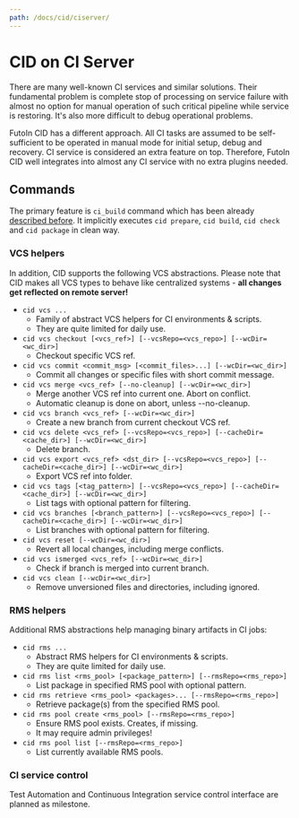```yaml
---
path: /docs/cid/ciserver/
---
```


# CID on CI Server

There are many well-known CI services and similar solutions. Their fundamental
problem is complete stop of processing on service failure with almost no option
for manual operation of such critical pipeline while service is restoring. It's also
more difficult to debug operational problems.

FutoIn CID has a different approach. All CI tasks are assumed to be self-sufficient
to be operated in manual mode for initial setup, debug and recovery. CI service
is considered an extra feature on top. Therefore, FutoIn CID well integrates
into almost any CI service with no extra plugins needed.

## Commands

The primary feature is `ci_build` command which has been already [described before](/docs/cid/dev/#release-procedures). It implicitly executes `cid prepare`, `cid build`, `cid check` and `cid package` in clean way.

### VCS helpers

In addition, CID supports the following VCS abstractions. Please note that CID makes
all VCS types to behave like centralized systems - **all changes get reflected on remote server!**

* `cid vcs ...`
    - Family of abstract VCS helpers for CI environments & scripts.
    - They are quite limited for daily use.
* `cid vcs checkout [<vcs_ref>] [--vcsRepo=<vcs_repo>] [--wcDir=<wc_dir>]`
    - Checkout specific VCS ref.
* `cid vcs commit <commit_msg> [<commit_files>...] [--wcDir=<wc_dir>]`
    - Commit all changes or specific files with short commit message.
* `cid vcs merge <vcs_ref> [--no-cleanup] [--wcDir=<wc_dir>]`
    - Merge another VCS ref into current one. Abort on conflict.
    - Automatic cleanup is done on abort, unless --no-cleanup.
* `cid vcs branch <vcs_ref> [--wcDir=<wc_dir>]`
    - Create a new branch from current checkout VCS ref.
* `cid vcs delete <vcs_ref> [--vcsRepo=<vcs_repo>] [--cacheDir=<cache_dir>] [--wcDir=<wc_dir>]`
    - Delete branch.
* `cid vcs export <vcs_ref> <dst_dir> [--vcsRepo=<vcs_repo>] [--cacheDir=<cache_dir>] [--wcDir=<wc_dir>]`
    - Export VCS ref into folder.
* `cid vcs tags [<tag_pattern>] [--vcsRepo=<vcs_repo>] [--cacheDir=<cache_dir>] [--wcDir=<wc_dir>]`
    - List tags with optional pattern for filtering.
* `cid vcs branches [<branch_pattern>] [--vcsRepo=<vcs_repo>] [--cacheDir=<cache_dir>] [--wcDir=<wc_dir>]`
    - List branches with optional pattern for filtering.
* `cid vcs reset [--wcDir=<wc_dir>]`
    - Revert all local changes, including merge conflicts.
* `cid vcs ismerged <vcs_ref> [--wcDir=<wc_dir>]`
    - Check if branch is merged into current branch.
* `cid vcs clean [--wcDir=<wc_dir>]`
    - Remove unversioned files and directories, including ignored.

### RMS helpers

Additional RMS abstractions help managing binary artifacts in CI jobs:

* `cid rms ...`
    - Abstract RMS helpers for CI environments & scripts.
    - They are quite limited for daily use.
* `cid rms list <rms_pool> [<package_pattern>] [--rmsRepo=<rms_repo>]`
    - List package in specified RMS pool with optional pattern.
* `cid rms retrieve <rms_pool> <packages>... [--rmsRepo=<rms_repo>]`
    - Retrieve package(s) from the specified RMS pool.
* `cid rms pool create <rms_pool> [--rmsRepo=<rms_repo>]`
    - Ensure RMS pool exists. Creates, if missing.
    - It may require admin privileges!
* `cid rms pool list [--rmsRepo=<rms_repo>]`
    - List currently available RMS pools.

### CI service control

Test Automation and Continuous Integration service control interface are planned as milestone.


